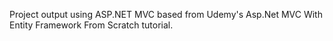 Project output using ASP.NET MVC based from Udemy's Asp.Net MVC With Entity Framework From Scratch tutorial. 
